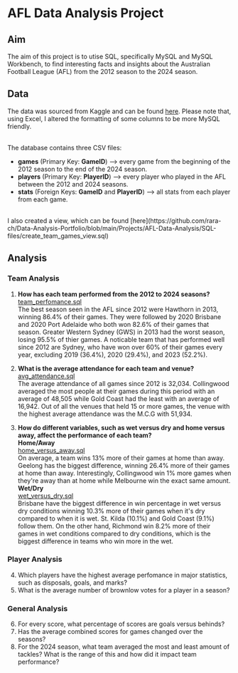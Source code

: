 # AFL Data Analysis Project

## Aim

The aim of this project is to utise SQL, specifically MySQL and MySQL Workbench, to find interesting facts and insights about the Australian Football League (AFL) from the 2012 season to the 2024 season.

## Data
The data was sourced from Kaggle and can be found [here](https://www.kaggle.com/datasets/stoney71/aflstats). Please note that, using Excel, I altered the formatting of some columns to be more MySQL friendly. <br> 
<br>

The database contains three CSV files:
- **games** (Primary Key: **GameID**) --> every game from the beginning of the 2012 season to the end of the 2024 season.
- **players** (Primary Key: **PlayerID**) --> every player who played in the AFL between the 2012 and 2024 seasons.
- **stats** (Foreign Keys: **GameID** and **PlayerID**)  --> all stats from each player from each game. <br>
<br>
I also created a view, which can be found [here](https://github.com/rara-ch/Data-Analysis-Portfolio/blob/main/Projects/AFL-Data-Analysis/SQL-files/create_team_games_view.sql) <br>

## Analysis
### Team Analysis
1. **How has each team performed from the 2012 to 2024 seasons?** <br>
[team_perfomance.sql](https://github.com/rara-ch/Data-Analysis-Portfolio/blob/main/Projects/AFL-Data-Analysis/SQL-files/team_performance.sql) <br>
The best season seen in the AFL since 2012 were Hawthorn in 2013, winning 86.4% of their games. They were followed by 2020 Brisbane and 2020 Port Adelaide who both won 82.6% of their games that season. Greater Western Sydney (GWS) in 2013 had the worst season, losing 95.5% of thier games. A noticable team that has performed well since 2012 are Sydney, who have won over 60% of their games every year, excluding 2019 (36.4%), 2020 (29.4%), and 2023 (52.2%).

2. **What is the average attendance for each team and venue?** <br>
[avg_attendance.sql](https://github.com/rara-ch/Data-Analysis-Portfolio/blob/main/Projects/AFL-Data-Analysis/SQL-files/avg_attendance.sql) <br>
The average attendance of all games since 2012 is 32,034. Collingwood averaged the most people at their games during this period with an average of 48,505 while Gold Coast had the least with an average of 16,942. Out of all the venues that held 15 or more games, the venue with the highest average attendance was the M.C.G with 51,934.

3. **How do different variables, such as wet versus dry and home versus away, affect the performance of each team?** <br>
**Home/Away** <br>
[home_versus_away.sql](https://github.com/rara-ch/Data-Analysis-Portfolio/blob/main/Projects/AFL-Data-Analysis/SQL-files/home_versus_away.sql) <br>
On average, a team wins 13% more of their games at home than away. Geelong has the biggest difference, winning 26.4% more of their games at home than away. Interestingly, Collingwood win 1% more games when they're away than at home while Melbourne win the exact same amount. <br>
**Wet/Dry** <br>
[wet_versus_dry.sql](https://github.com/rara-ch/Data-Analysis-Portfolio/blob/main/Projects/AFL-Data-Analysis/SQL-files/wet_versus_dry.sql) <br>
Brisbane have the biggest difference in win percentage in wet versus dry conditions winning 10.3% more of their games when it's dry compared to when it is wet. St. Kilda (10.1%) and Gold Coast (9.1%) follow them. On the other hand, Richmond win 8.2% more of their games in wet conditions compared to dry conditions, which is the biggest difference in teams who win more in the wet.   
### Player Analysis
4. Which players have the highest average perfomance in major statistics, such as disposals, goals, and marks?
5. What is the average number of brownlow votes for a player in a season? 
### General Analysis
6. For every score, what percentage of scores are goals versus behinds?
7. Has the average combined scores for games changed over the seasons?
8. For the 2024 season, what team averaged the most and least amount of tackles? What is the range of this and how did it impact team performance?
